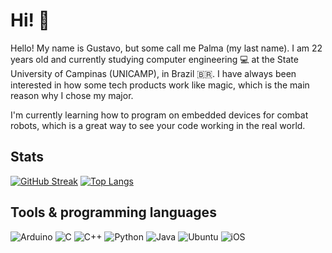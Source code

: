 # Hi! 👋

Hello! My name is Gustavo, but some call me Palma (my last name). I am 22 years old and currently studying computer engineering 💻 at the State University of Campinas (UNICAMP), in Brazil 🇧🇷. I have always been interested in how some tech products work like magic, which is the main reason why I chose my major. 

I'm currently learning how to program on embedded devices for combat robots, which is a great way to see your code working in the real world.

## Stats
[![GitHub Streak](https://streak-stats.demolab.com?user=glpalma&theme=buefy&hide_border=true&date_format=M%20j%5B%2C%20Y%5D&mode=weekly&card_width=400)](https://git.io/streak-stats)
[![Top Langs](https://github-readme-stats.vercel.app/api/top-langs/?username=glpalma&layout=donut&hide_border=true&theme=buefy)](https://github.com/anuraghazra/github-readme-stats)

## Tools & programming languages
![Arduino](https://img.shields.io/badge/-Arduino-00979D?style=for-the-badge&logo=Arduino&logoColor=white)
![C](https://img.shields.io/badge/c-%2300599C.svg?style=for-the-badge&logo=c&logoColor=white)
![C++](https://img.shields.io/badge/c++-%2300599C.svg?style=for-the-badge&logo=c%2B%2B&logoColor=white)
![Python](https://img.shields.io/badge/python-3670A0?style=for-the-badge&logo=python&logoColor=ffdd54)
![Java](https://img.shields.io/badge/java-%23ED8B00.svg?style=for-the-badge&logo=openjdk&logoColor=white)
![Ubuntu](https://img.shields.io/badge/Ubuntu-E95420?style=for-the-badge&logo=ubuntu&logoColor=white)
![iOS](https://img.shields.io/badge/iOS-000000?style=for-the-badge&logo=ios&logoColor=white)
